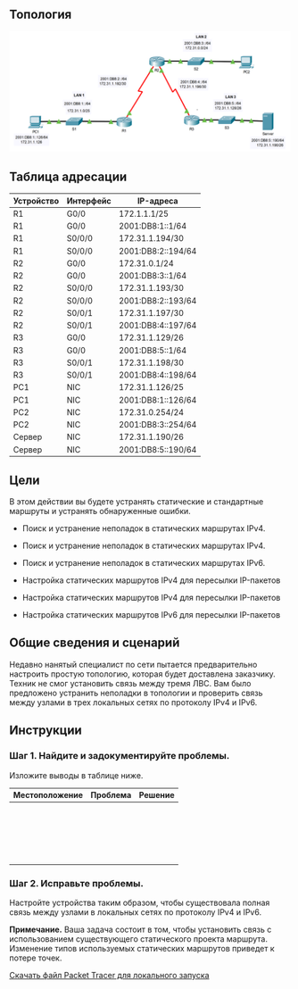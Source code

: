 ## Топология

![](./assets/topology.png)

## Таблица адресации

| Устройство | Интерфейс | IP-адреса          |
|------------|-----------|--------------------|
| R1         | G0/0      | 172.1.1.1/25       |
| R1         | G0/0      | 2001:DB8:1::1/64   |
| R1         | S0/0/0    | 172.31.1.194/30    |
| R1         | S0/0/0    | 2001:DB8:2::194/64 |
| R2         | G0/0      | 172.31.0.1/24      |
| R2         | G0/0      | 2001:DB8:3::1/64   |
| R2         | S0/0/0    | 172.31.1.193/30    |
| R2         | S0/0/0    | 2001:DB8:2::193/64 |
| R2         | S0/0/1    | 172.31.1.197/30    |
| R2         | S0/0/1    | 2001:DB8:4::197/64 |
| R3         | G0/0      | 172.31.1.129/26    |
| R3         | G0/0      | 2001:DB8:5::1/64   |
| R3         | S0/0/1    | 172.31.1.198/30    |
| R3         | S0/0/1    | 2001:DB8:4::198/64 |
| PC1        | NIC       | 172.31.1.126/25    |
| PC1        | NIC       | 2001:DB8:1::126/64 |
| PC2        | NIC       | 172.31.0.254/24    |
| PC2        | NIC       | 2001:DB8:3::254/64 |
| Сервер     | NIC       | 172.31.1.190/26    |
| Сервер     | NIC       | 2001:DB8:5::190/64 |

## Цели

В этом действии вы будете устранять статические и стандартные маршруты и устранять обнаруженные ошибки.

-   Поиск и устранение неполадок в статических маршрутах IPv4.

-   Поиск и устранение неполадок в статических маршрутах IPv4.

-   Поиск и устранение неполадок в статических маршрутах IPv6.

-   Настройка статических маршрутов IPv4 для пересылки IP-пакетов

-   Настройка статических маршрутов IPv4 для пересылки IP-пакетов

-   Настройка статических маршрутов IPv6 для пересылки IP-пакетов

## Общие сведения и сценарий

Недавно нанятый специалист по сети пытается предварительно настроить простую топологию, которая будет доставлена заказчику. Техник не смог установить связь между тремя ЛВС. Вам было предложено устранить неполадки в топологии и проверить связь между узлами в трех локальных сетях по протоколу IPv4 и IPv6.

## Инструкции

### Шаг 1. Найдите и задокументируйте проблемы.

Изложите выводы в таблице ниже.

| Местоположение | Проблема | Решение |
|----------------|----------|---------|
| &nbsp;         |          |         |
| &nbsp;         |          |         |
| &nbsp;         |          |         |
| &nbsp;         |          |         |
| &nbsp;         |          |         |

### Шаг 2. Исправьте проблемы.

Настройте устройства таким образом, чтобы существовала полная связь между узлами в локальных сетях по протоколу IPv4 и IPv6.

**Примечание.** Ваша задача состоит в том, чтобы установить связь с использованием существующего статического проекта маршрута. Изменение типов используемых статических маршрутов приведет к потере точек.

[Скачать файл Packet Tracer для локального запуска](./assets/16.3.1-lab.pka)
